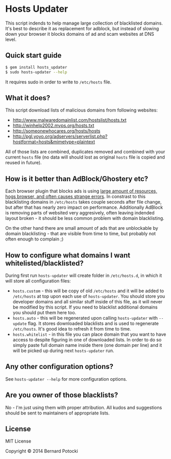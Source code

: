 # Hosts Updater

This script indends to help manage large collection of blacklisted domains. It's best to describe it as replacement for adblock, but instead of slowing down your browser it blocks domains of ad and scam websites at DNS level.

## Quick start guide

```sh
$ gem install hosts_updater
$ sudo hosts-updater --help
```

It requires sudo in order to write to `/etc/hosts` file.

## What it does?

This script download lists of malicious domains from following websites:

- http://www.malwaredomainlist.com/hostslist/hosts.txt
- http://winhelp2002.mvps.org/hosts.txt
- http://someonewhocares.org/hosts/hosts
- http://pgl.yoyo.org/adservers/serverlist.php?hostformat=hosts&mimetype=plaintext

All of those lists are combined, duplicates removed and combined with your current `hosts` file (no data will should lost as original `hosts` file is copied and reused in future).

## How is it better than AdBlock/Ghostery etc?

Each browser plugin that blocks ads is using [large amount of resources, hogs browser, and often causes strange errors](http://www.reddit.com/r/programming/comments/25j41u/adblock_pluss_effect_on_firefoxs_memory_usage/chhpomw). In constrast to this blacklisting domains in `/etc/hosts` takes couple seconds after file change, but after that has nearly zero impact on performance. Additionally AdBlock is removing parts of websited very aggresively, often leaving indended layout broken - it should be less common problem with domain blacklisting.

On the other hand there are small amount of ads that are unblockable by domain blacklisting - that are visible from time to time, but probably not often enough to complain ;)

## How to configure what domains I want whitelisted/blacklisted?

During first run `hosts-updater` will create folder in `/etc/hosts.d`, in which it will store all configuration files:

- `hosts.custom` - this will be copy of old `/etc/hosts` and it will be added to `/etc/hosts` at top upon each use of `hosts-updater`. You should store you developer domains and all similar stuff inside of this file, as it will never be modified by this script. If you need to blacklist additional domains you should put them here too.
- `hosts.auto` - this will be regenerated upon calling `hosts-updater` with `--update` flag. It stores downloaded blacklists and is used to regenerate `/etc/hosts`. It's good idea to refresh it from time to time.
- `hosts.whitelist` - in this file you can place domain that you want to have access to despite figuring in one of downloaded lists. In order to do so simply paste full domain name inside there (one domain per line) and it will be picked up during next `hosts-updater` run.

## Any other configuration options?

See `hosts-updater --help` for more configuration options.

## Are you owner of those blacklists?

No - I'm just using them with proper attribution. All kudos and suggestions should be sent to maintainers of appropriate lists.

## License

MIT License

Copyright © 2014 Bernard Potocki
